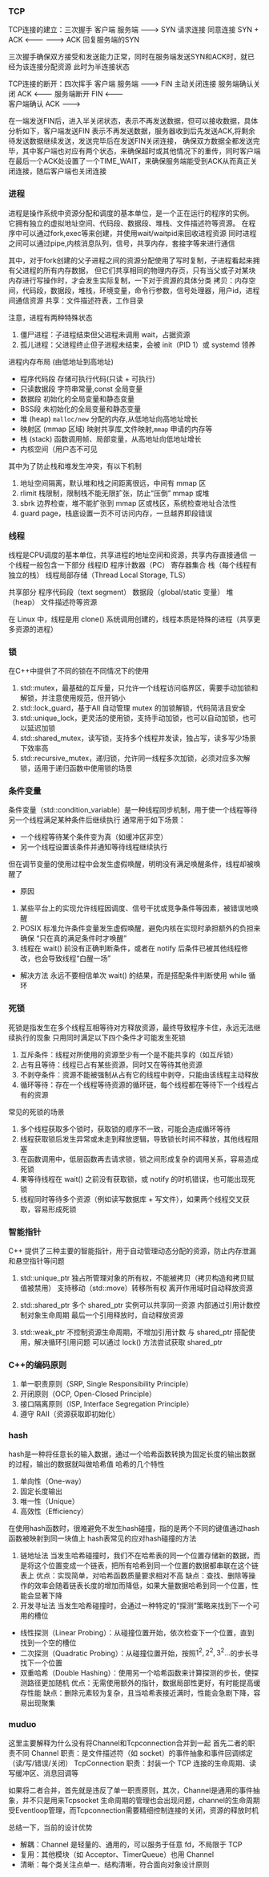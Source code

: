 ### TCP
TCP连接的建立：三次握手
客户端                   服务端
      ---> SYN 请求连接
    同意连接 SYN + ACK <---
      ---> ACK 回复服务端的SYN

三次握手确保双方接受和发送能力正常，同时在服务端发送SYN和ACK时，就已经为该连接分配资源
此时为半连接状态

TCP连接的断开：四次挥手
客户端                        服务端
      ---> FIN 主动关闭连接
      服务端确认关闭 ACK <---
      服务端断开 FIN <---   
      客户端确认 ACK --->

在一端发送FIN后，进入半关闭状态，表示不再发送数据，但可以接收数据，具体分析如下，客户端发送FIN
表示不再发送数据，服务器收到后先发送ACK,将剩余待发送数据继续发送，发送完毕后在发送FIN关闭连接，
确保双方数据全都发送完毕，其中客户端也对应有两个状态，来确保超时或其他情况下的重传，同时客户端
在最后一个ACK处设置了一个TIME_WAIT，来确保服务端能受到ACK从而真正关闭连接，随后客户端也关闭连接

### 进程
进程是操作系统中资源分配和调度的基本单位，是一个正在运行的程序的实例。
它拥有独立的虚拟地址空间、代码段、数据段、堆栈、文件描述符等资源。
在程序中可以通过fork,exec等来创建，并使用wait/waitpid来回收进程资源
同时进程之间可以通过pipe,内核消息队列，信号，共享内存，套接字等来进行通信

其中，对于fork创建的父子进程之间的资源分配使用了写时复制，子进程看起来拥有父进程的所有内存数据，
但它们共享相同的物理内存页，只有当父或子对某块内存进行写操作时，才会发生实际复制，一下对于资源的具体分类
拷贝：内存空间，代码段，数据段，堆栈，环境变量，命令行参数，信号处理器，用户id，进程间通信资源
共享：文件描述符表，工作目录

注意，进程有两种特殊状态
1. 僵尸进程：子进程结束但父进程未调用 wait，占据资源
2. 孤儿进程：父进程终止但子进程未结束，会被 init（PID 1）或 systemd 领养

进程内存布局 (由低地址到高地址)
+ 程序代码段 存储可执行代码(只读 + 可执行)
+ 只读数据段 字符串常量,const 全局变量
+ 数据段 初始化的全局变量和静态变量
+ BSS段 未初始化的全局变量和静态变量
+ 堆 (heap) `malloc/new` 分配的内存,从低地址向高地址增长
+ 映射区 (mmap 区域) 映射共享库,文件映射,`mmap` 申请的内存等
+ 栈 (stack) 函数调用帧、局部变量，从高地址向低地址增长
+ 内核空间（用户态不可见

其中为了防止栈和堆发生冲突，有以下机制
1. 地址空间隔离，默认堆和栈之间距离很远，中间有 mmap 区
2. rlimit 栈限制，限制栈不能无限扩张，防止“压倒” mmap 或堆
3. sbrk 边界检查，堆不能扩张到 mmap 区或栈区，系统检查地址合法性
4. guard page，栈底设置一页不可访问内存，一旦越界即段错误

### 线程
线程是CPU调度的基本单位，共享进程的地址空间和资源，共享内存直接通信
一个线程一般包含一下部分
线程ID
程序计数器（PC）
寄存器集合
栈（每个线程有独立的栈）
线程局部存储（Thread Local Storage, TLS）

共享部分
程序代码段（text segment）
数据段（global/static 变量）
堆（heap）
文件描述符等资源

在 Linux 中，线程是用 clone() 系统调用创建的，线程本质是特殊的进程（共享更多资源的进程）

### 锁
在C++中提供了不同的锁在不同情况下的使用
1. std::mutex，最基础的互斥量，只允许一个线程访问临界区，需要手动加锁和解锁，并注意使用规范，但开销小
2. std::lock_guard，基于AII 自动管理 mutex 的加锁解锁，代码简洁且安全
3. std::unique_lock，更灵活的使用锁，支持手动加锁，也可以自动加锁，也可以延迟加锁
4. std::shared_mutex，读写锁，支持多个线程并发读，独占写，读多写少场景下效率高
5. std::recursive_mutex，递归锁，允许同一线程多次加锁，必须对应多次解锁，适用于递归函数中使用锁的场景

### 条件变量
条件变量（std::condition_variable）是一种线程同步机制，用于使一个线程等待另一个线程满足某种条件后继续执行
通常用于如下场景：
+ 一个线程等待某个条件变为真（如缓冲区非空）
+ 另一个线程设置该条件并通知等待线程继续执行

但在调节变量的使用过程中会发生虚假唤醒，明明没有满足唤醒条件，线程却被唤醒了
+ 原因

1. 某些平台上的实现允许线程因调度、信号干扰或竞争条件等因素，被错误地唤醒
2. POSIX 标准允许条件变量发生虚假唤醒，避免内核在实现时承担额外的负担来确保 “只在真的满足条件时才唤醒”
3. 线程在 wait() 前没有正确判断条件，或者在 notify 后条件已被其他线程修改，也会导致线程“白醒一场”

+ 解决方法
永远不要相信单次 wait() 的结果，而是搭配条件判断使用 while 循环

### 死锁
死锁是指发生在多个线程互相等待对方释放资源，最终导致程序卡住，永远无法继续执行的现象
只用同时满足以下四个条件才可能发生死锁
1. 互斥条件：线程对所使用的资源至少有一个是不能共享的（如互斥锁）
2. 占有且等待：线程已占有某些资源，同时又在等待其他资源
3. 不剥夺条件：资源不能被强制从占有它的线程中剥夺，只能由该线程主动释放
4. 循环等待：存在一个线程等待资源的循环链，每个线程都在等待下一个线程占有的资源

常见的死锁的场景
1. 多个线程获取多个锁时，获取锁的顺序不一致，可能会造成循环等待
2. 线程获取锁后发生异常或未走到释放逻辑，导致锁长时间不释放，其他线程阻塞
3. 在函数调用中，低层函数再去请求锁，锁之间形成复杂的调用关系，容易造成死锁
4. 果等待线程在 wait() 之前没有获取锁，或 notify 的时机错误，也可能出现死锁
5. 线程同时等待多个资源（例如读写数据库 + 写文件），如果两个线程交叉获取，容易形成死锁

### 智能指针
C++ 提供了三种主要的智能指针，用于自动管理动态分配的资源，防止内存泄漏和悬空指针等问题
1. std::unique_ptr
独占所管理对象的所有权，不能被拷贝（拷贝构造和拷贝赋值被禁用）
支持移动（std::move）转移所有权
离开作用域时自动释放资源

2. std::shared_ptr
多个 shared_ptr 实例可以共享同一资源
内部通过引用计数控制对象生命周期
最后一个引用释放时，自动释放资源

3. std::weak_ptr
不控制资源生命周期，不增加引用计数
与 shared_ptr 搭配使用，解决循环引用问题
可以通过 lock() 方法尝试获取 shared_ptr

### C++的编码原则
1. 单一职责原则（SRP, Single Responsibility Principle）
2. 开闭原则（OCP, Open-Closed Principle） 
3. 接口隔离原则（ISP, Interface Segregation Principle）
4. 遵守 RAII（资源获取即初始化）

### hash
hash是一种将任意长的输入数据，通过一个哈希函数转换为固定长度的输出数据的过程，输出的数据就叫做哈希值
哈希的几个特性
1. 单向性（One-way）
2. 固定长度输出
3. 唯一性（Unique）
4. 高效性（Efficiency）

在使用hash函数时，很难避免不发生hash碰撞，指的是两个不同的键值通过hash函数被映射到同一块值上
hash表常见的应对hash碰撞的方法
1. 链地址法
当发生哈希碰撞时，我们不在哈希表的同一个位置存储新的数据，而是将这个位置变成一个链表，把所有哈希到同一个位置的数据都串联在这个链表上
优点：实现简单，对哈希函数质量要求相对不高
缺点：查找、删除等操作的效率会随着链表长度的增加而降低，如果大量数据哈希到同一个位置，性能会显著下降
2. 开发寻址法
当发生哈希碰撞时，会通过一种特定的“探测”策略来找到下一个可用的槽位
+ 线性探测（Linear Probing）：从碰撞位置开始，依次检查下一个位置，直到找到一个空的槽位
+ 二次探测（Quadratic Probing）：从碰撞位置开始，按照$1^2, 2^2, 3^2...$的步长寻找下一个位置
+ 双重哈希（Double Hashing）：使用另一个哈希函数来计算探测的步长，使探测路径更加随机
优点：无需使用额外的指针，数据局部性更好，有时能提高缓存性能
缺点：删除元素较为复杂，且当哈希表接近满时，性能会急剧下降，容易出现聚集

### muduo
这里主要解释为什么没有将Channel和Tcpconnection合并到一起
首先二者的职责不同
Channel 职责：是文件描述符（如 socket）的事件抽象和事件回调绑定（读/写/错误/关闭）
TcpConnection 职责：封装一个 TCP 连接的生命周期、读写缓冲区、消息回调等

如果将二者合并，首先就是违反了单一职责原则，其次，Channel是通用的事件抽象，并不只是用来Tcpsocket
生命周期的管理也会出现问题，channel的生命周期受Eventloop管理，而Tcpconnection需要精细控制连接的关闭，资源的释放时机

总结一下，当前的设计优势
+ 解耦：Channel 是轻量的、通用的，可以服务于任意 fd，不局限于 TCP
+ 复用：其他模块（如 Acceptor、TimerQueue）也用 Channel
+ 清晰：每个类关注点单一、结构清晰，符合面向对象设计原则

